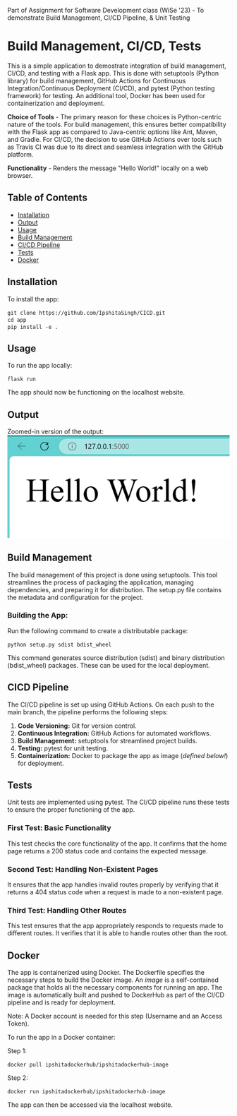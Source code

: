Part of Assignment for Software Development class (WiSe '23) - To demonstrate Build Management, CI/CD Pipeline, & Unit Testing

# Build Management, CI/CD, Tests 

This is a simple application to demostrate integration of build management, CI/CD, and testing with a Flask app. This is done with setuptools (Python library) for build management, GitHub Actions for Continuous Integration/Continuous Deployment (CI/CD), and pytest (Python testing framework) for testing. An additional tool, Docker has been used for containerization and deployment. 

**Choice of Tools** - The primary reason for these choices is Python-centric nature of the tools. For build management, this ensures better compatibility with the Flask app as compared to Java-centric options like Ant, Maven, and Gradle. For CI/CD, the decision to use GitHub Actions over tools such as Travis CI was due to its direct and seamless integration with the GitHub platform.

**Functionality** - Renders the message "Hello World!" locally on a web browser.

## Table of Contents

- [Installation](#installation)
- [Output](#output)
- [Usage](#usage)
- [Build Management](#build-management)
- [CI/CD Pipeline](#cicd-pipeline)
- [Tests](#tests)
- [Docker](#docker)

## Installation

To install the app:

```
git clone https://github.com/IpshitaSingh/CICD.git
cd app
pip install -e .
```
## Usage

To run the app locally:
```
flask run
```
The app should now be functioning on the localhost website.

## Output
Zoomed-in version of the output:
<img src="https://raw.githubusercontent.com/IpshitaSingh/CICD/main/output.png"> 

## Build Management
The build management of this project is done using setuptools. This tool streamlines the process of packaging the application, managing dependencies, and preparing it for distribution. The setup.py file contains the metadata and configuration for the project.

### Building the App:
Run the following command to create a distributable package:
```
python setup.py sdist bdist_wheel
```
This command generates source distribution (sdist) and binary distribution (bdist_wheel) packages. These can be used for the local deployment.

## CICD Pipeline
The CI/CD pipeline is set up using GitHub Actions. On each push to the main branch, the pipeline performs the following steps:

1. **Code Versioning:** Git for version control.
2. **Continuous Integration:** GitHub Actions for automated workflows.
3. **Build Management:** setuptools for streamlined project builds.
4. **Testing:** pytest for unit testing.
5. **Containerization:** Docker to package the app as image (_defined below!_) for deployment.

## Tests
Unit tests are implemented using pytest. The CI/CD pipeline runs these tests to ensure the proper functioning of the app.
### First Test: Basic Functionality
This test checks the core functionality of the app. It confirms that the home page returns a 200 status code and contains the expected message.

### Second Test: Handling Non-Existent Pages
It ensures that the app handles invalid routes properly by verifying that it returns a 404 status code when a request is made to a non-existent page. 

### Third Test: Handling Other Routes
This test ensures that the app appropriately responds to requests made to different routes. It verifies that it is able to handle routes other than the root.

## Docker
The app is containerized using Docker. The Dockerfile specifies the necessary steps to build the Docker image. An *image* is a self-contained package that holds all the necessary components for running an app. The image is automatically built and pushed to DockerHub as part of the CI/CD pipeline and is ready for deployment.

Note: A Docker account is needed for this step (Username and an Access Token).

To run the app in a Docker container:

Step 1:
```
docker pull ipshitadockerhub/ipshitadockerhub-image
```
Step 2:
```
docker run ipshitadockerhub/ipshitadockerhub-image
```
The app can then be accessed via the localhost website.
